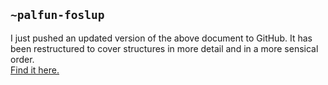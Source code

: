 ## `~palfun-foslup`
I just pushed an updated version of the above document to GitHub. It has been restructured to cover structures in more detail and in a more sensical order.  
[Find it here.](https://github.com/Fang-/docs/blob/talk-docs/docs/talk/architecture.md)